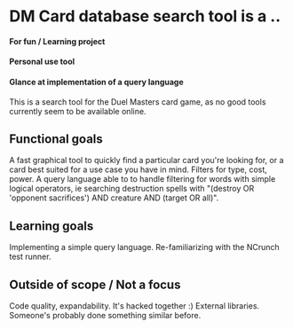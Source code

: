 # DM Card database search tool is a ..
#### For fun / Learning project
#### Personal use tool
#### Glance at implementation of a query language

This is a search tool for the Duel Masters card game, as no good tools currently seem to be available online.

## Functional goals

A fast graphical tool to quickly find a particular card you're looking for, or a card best suited for a use case you have in mind. 
Filters for type, cost, power. A query language able to to handle filtering for words with simple logical operators, ie searching destruction spells with "(destroy OR 'opponent sacrifices') AND creature AND (target OR all)".

## Learning goals

Implementing a simple query language.
Re-familiarizing with the NCrunch test runner.

## Outside of scope / Not a focus

Code quality, expandability. It's hacked together :)
External libraries. Someone's probably done something similar before.
